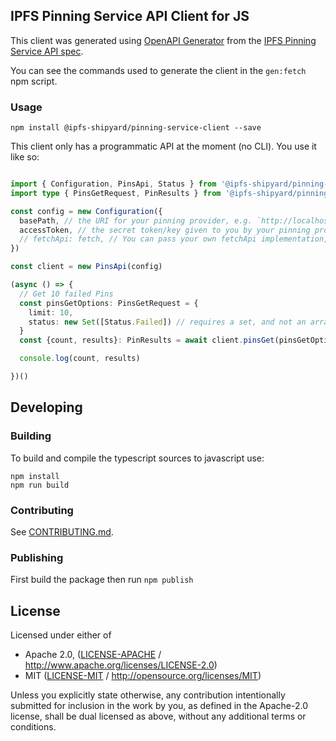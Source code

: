 ## IPFS Pinning Service API Client for JS

This client was generated using [OpenAPI Generator](https://github.com/OpenAPITools/openapi-generator) from the [IPFS Pinning Service API spec](https://ipfs.github.io/pinning-services-api-spec/).

You can see the commands used to generate the client in the `gen:fetch` npm script.

### Usage

```
npm install @ipfs-shipyard/pinning-service-client --save
```

This client only has a programmatic API at the moment (no CLI). You use it like so:

```ts

import { Configuration, PinsApi, Status } from '@ipfs-shipyard/pinning-service-client'
import type { PinsGetRequest, PinResults } from '@ipfs-shipyard/pinning-service-client'

const config = new Configuration({
  basePath, // the URI for your pinning provider, e.g. `http://localhost:3000`
  accessToken, // the secret token/key given to you by your pinning provider
  // fetchApi: fetch, // You can pass your own fetchApi implementation, but we use fetch-ponyfill by default.
})

const client = new PinsApi(config)

(async () => {
  // Get 10 failed Pins
  const pinsGetOptions: PinsGetRequest = {
    limit: 10,
    status: new Set([Status.Failed]) // requires a set, and not an array
  }
  const {count, results}: PinResults = await client.pinsGet(pinsGetOptions)

  console.log(count, results)

})()

```

## Developing

### Building

To build and compile the typescript sources to javascript use:
```
npm install
npm run build
```

### Contributing

See [CONTRIBUTING.md](CONTRIBUTING.md).

### Publishing

First build the package then run ```npm publish```

## License

Licensed under either of

 * Apache 2.0, ([LICENSE-APACHE](LICENSE-APACHE) / http://www.apache.org/licenses/LICENSE-2.0)
 * MIT ([LICENSE-MIT](LICENSE-MIT) / http://opensource.org/licenses/MIT)

Unless you explicitly state otherwise, any contribution intentionally submitted
for inclusion in the work by you, as defined in the Apache-2.0 license, shall
be dual licensed as above, without any additional terms or conditions.
